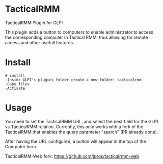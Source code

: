 # TacticalRMM

TacticalRMM Plugin for GLPI

This plugin adds a button to computers to enable administrator to access the corresponding computer in Tactical RMM, thus allowing for remote access and other usefull features.

# Install

```
# install
-Inside GLPI's plugins folder create a new folder: tacticalrmm
-Copy files
-Activate
```
# Usage
You need to set the TacticalRMM URL, and select the best field for the GLPI vs TacticalRMM relation.
Currently, this only works with a fork of the TacticalRMM that enables the query parameter "search" (PR already done).

After having the URL configured, a button will appear in the top of the Computer form.


TacticalRMM-Web fork: https://github.com/jpros/tacticalrmm-web 
